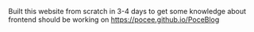 Built this website from scratch in 3-4 days to get some knowledge about frontend
should be working on https://pocee.github.io/PoceBlog
